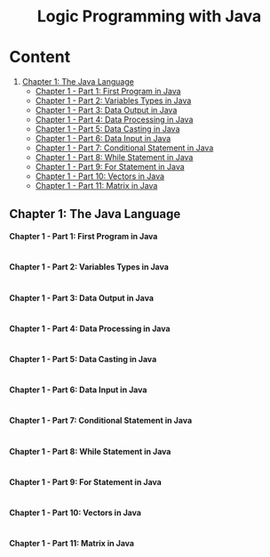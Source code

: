 <h1 align="center"> Logic Programming with Java </h1>

# Content

1. [Chapter 1: The Java Language](#chapter1)
    - [Chapter 1 - Part 1: First Program in Java](#chapter1part1)
    - [Chapter 1 - Part 2: Variables Types in Java](#chapter1part2)
    - [Chapter 1 - Part 3: Data Output in Java](#chapter1part3)
    - [Chapter 1 - Part 4: Data Processing in Java](#chapter1part4)
    - [Chapter 1 - Part 5: Data Casting in Java](#chapter1part5)
    - [Chapter 1 - Part 6: Data Input in Java](#chapter1part6)
    - [Chapter 1 - Part 7: Conditional Statement in Java](#chapter1part7)
    - [Chapter 1 - Part 8: While Statement in Java](#chapter1part8)
    - [Chapter 1 - Part 9: For Statement in Java](#chapter1part9)
    - [Chapter 1 - Part 10: Vectors in Java](#chapter1part10)
    - [Chapter 1 - Part 11: Matrix in Java](#chapter1part11)
  
## <a name="chapter1"></a>Chapter 1: The Java Language

#### <a name="chapter1part1"></a>Chapter 1 - Part 1: First Program in Java

```c


```

#### <a name="chapter1part2"></a>Chapter 1 - Part 2: Variables Types in Java

```c


```

#### <a name="chapter1part3"></a>Chapter 1 - Part 3: Data Output in Java

```c


```

#### <a name="chapter1part4"></a>Chapter 1 - Part 4: Data Processing in Java

```c


```

#### <a name="chapter1part5"></a>Chapter 1 - Part 5: Data Casting in Java

```c


```

#### <a name="chapter1part6"></a>Chapter 1 - Part 6: Data Input in Java

```c


```

#### <a name="chapter1part7"></a>Chapter 1 - Part 7: Conditional Statement in Java

```c


```

#### <a name="chapter1part8"></a>Chapter 1 - Part 8: While Statement in Java

```c


```

#### <a name="chapter1part9"></a>Chapter 1 - Part 9: For Statement in Java

```c


```

#### <a name="chapter1part10"></a>Chapter 1 - Part 10: Vectors in Java

```c


```

#### <a name="chapter1part11"></a>Chapter 1 - Part 11: Matrix in Java

```c


```

<!-- URL's -->
